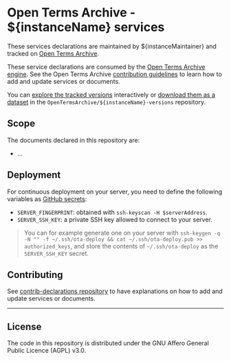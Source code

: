 # Open Terms Archive - ${instanceName} services

These services declarations are maintained by ${instanceMaintainer} and tracked on [Open Terms Archive](https://opentermsarchive.org).

These service declarations are consumed by the [Open Terms Archive engine](https://github.com/ambanum/OpenTermsArchive). See the Open Terms Archive [contribution guidelines](https://github.com/OpenTermsArchive/contrib-declarations/blob/main/CONTRIBUTING.md) to learn how to add and update services or documents.

You can [explore the tracked versions](https://github.com/OpenTermsArchive/${instanceName}-versions) interactively or [download them as a dataset](https://github.com/OpenTermsArchive/${instanceName}-versions/releases) in the `OpenTermsArchive/${instanceName}-versions` repository.

## Scope

The documents declared in this repository are:

- ...

## Deployment

For continuous deployment on your server, you need to define the following variables as [GitHub secrets](https://docs.github.com/en/actions/security-guides/encrypted-secrets#creating-encrypted-secrets-for-a-repository):

- `SERVER_FINGERPRINT`: obtained with `ssh-keyscan -H $serverAddress`.
- `SERVER_SSH_KEY`: a private SSH key allowed to connect to your server.
> You can for example generate one on your server with `ssh-keygen -q -N "" -f ~/.ssh/ota-deploy && cat ~/.ssh/ota-deploy.pub >> authorized_keys`, and store the contents of `~/.ssh/ota-deploy` as the `SERVER_SSH_KEY` secret.
## Contributing

See [contrib-declarations repository](https://github.com/OpenTermsArchive/contrib-declarations/blob/main/CONTRIBUTING.md) to have explanations on how to add and update services or documents.


- - - -

## License

The code in this repository is distributed under the GNU Affero General Public Licence (AGPL) v3.0.
